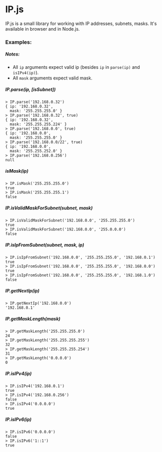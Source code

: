 # IP.js 

IP.js is a small library for working with IP addresses, subnets, masks. It's available in browser and in Node.js.

### Examples:
##### Notes:
* All `ip` arguments expect valid ip (besides `ip` in `parse(ip)` and `isIPv4(ip)`).
* All `mask` arguments expect valid mask. 

##### IP.parse(ip, [isSubnet])
```
> IP.parse('192.168.0.32')
{ ip: '192.168.0.32',
  mask: '255.255.255.0' }
> IP.parse('192.168.0.32', true)
{ ip: '192.168.0.32',
  mask: '255.255.255.224' }
> IP.parse('192.168.0.0', true)
{ ip: '192.168.0.0',
  mask: '255.255.255.0' }
> IP.parse('192.168.0.0/22', true)
{ ip: '192.168.0.0',
  mask: '255.255.252.0' }
> IP.parse('192.168.0.256')
null
```
##### isMask(ip)
```
> IP.isMask('255.255.255.0')
true
> IP.isMask('255.255.255.1')
false
```
##### IP.isValidMaskForSubnet(subnet, mask)
```
> IP.isValidMaskForSubnet('192.168.0.0', '255.255.255.0')
true
> IP.isValidMaskForSubnet('192.168.0.0', '255.0.0.0')
false
```
##### IP.isIpFromSubnet(subnet, mask, ip)
```
> IP.isIpFromSubnet('192.168.0.0', '255.255.255.0', '192.168.0.1')
true
> IP.isIpFromSubnet('192.168.0.0', '255.255.255.0', '192.168.0.0')
true
> IP.isIpFromSubnet('192.168.0.0', '255.255.255.0', '192.168.1.0')
false
```
##### IP.getNextIp(ip)
```
> IP.getNextIp('192.168.0.0')
'192.168.0.1'
```
##### IP.getMaskLength(mask)
```
> IP.getMaskLength('255.255.255.0')
24
> IP.getMaskLength('255.255.255.255')
32
> IP.getMaskLength('255.255.255.254')
31
> IP.getMaskLength('0.0.0.0')
0
```
##### IP.isIPv4(ip)
```
> IP.isIPv4('192.168.0.1')
true
> IP.isIPv4('192.168.0.256')
false
> IP.isIPv4('0.0.0.0')
true
```
##### IP.isIPv6(ip)
```
> IP.isIPv6('0.0.0.0')
false
> IP.isIPv6('1::1')
true
```
